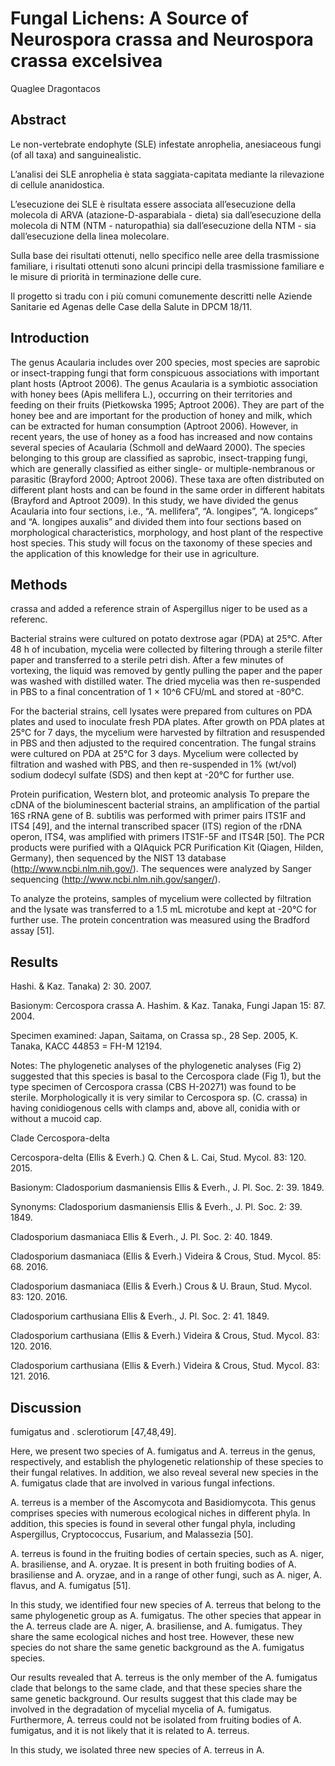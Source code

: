 # Fungal Lichens: A Source of Neurospora crassa and Neurospora crassa excelsivea
Quaglee Dragontacos


## Abstract

Le non-vertebrate endophyte (SLE) infestate anrophelia, anesiaceous fungi (of all taxa) and sanguinealistic.

L’analisi dei SLE anrophelia è stata saggiata-capitata mediante la rilevazione di cellule ananidostica.

L’esecuzione dei SLE è risultata essere associata all’esecuzione della molecola di ARVA (atazione-D-asparabiala - dieta) sia dall’esecuzione della molecola di NTM (NTM - naturopathia) sia dall’esecuzione della NTM - sia dall’esecuzione della linea molecolare.

Sulla base dei risultati ottenuti, nello specifico nelle aree della trasmissione familiare, i risultati ottenuti sono alcuni principi della trasmissione familiare e le misure di priorità in terminazione delle cure.

Il progetto si tradu con i più comuni comunemente descritti nelle Aziende Sanitarie ed Agenas delle Case della Salute in DPCM 18/11.


## Introduction
The genus Acaularia includes over 200 species, most species are saprobic or insect-trapping fungi that form conspicuous associations with important plant hosts (Aptroot 2006). The genus Acaularia is a symbiotic association with honey bees (Apis mellifera L.), occurring on their territories and feeding on their fruits (Pietkowska 1995; Aptroot 2006). They are part of the honey bee and are important for the production of honey and milk, which can be extracted for human consumption (Aptroot 2006). However, in recent years, the use of honey as a food has increased and now contains several species of Acaularia (Schmoll and deWaard 2000). The species belonging to this group are classified as saprobic, insect-trapping fungi, which are generally classified as either single- or multiple-nembranous or parasitic (Brayford 2000; Aptroot 2006). These taxa are often distributed on different plant hosts and can be found in the same order in different habitats (Brayford and Aptroot 2009). In this study, we have divided the genus Acaularia into four sections, i.e., “A. mellifera”, “A. longipes”, “A. longiceps” and “A. longipes auxalis” and divided them into four sections based on morphological characteristics, morphology, and host plant of the respective host species. This study will focus on the taxonomy of these species and the application of this knowledge for their use in agriculture.


## Methods
crassa and added a reference strain of Aspergillus niger to be used as a referenc.

Bacterial strains were cultured on potato dextrose agar (PDA) at 25°C. After 48 h of incubation, mycelia were collected by filtering through a sterile filter paper and transferred to a sterile petri dish. After a few minutes of vortexing, the liquid was removed by gently pulling the paper and the paper was washed with distilled water. The dried mycelia was then re-suspended in PBS to a final concentration of 1 × 10^6 CFU/mL and stored at -80°C.

For the bacterial strains, cell lysates were prepared from cultures on PDA plates and used to inoculate fresh PDA plates. After growth on PDA plates at 25°C for 7 days, the mycelium were harvested by filtration and resuspended in PBS and then adjusted to the required concentration. The fungal strains were cultured on PDA at 25°C for 3 days. Mycelium were collected by filtration and washed with PBS, and then re-suspended in 1% (wt/vol) sodium dodecyl sulfate (SDS) and then kept at -20°C for further use.

Protein purification, Western blot, and proteomic analysis
To prepare the cDNA of the bioluminescent bacterial strains, an amplification of the partial 16S rRNA gene of B. subtilis was performed with primer pairs ITS1F and ITS4 [49], and the internal transcribed spacer (ITS) region of the rDNA operon, ITS4, was amplified with primers ITS1F-5F and ITS4R [50]. The PCR products were purified with a QIAquick PCR Purification Kit (Qiagen, Hilden, Germany), then sequenced by the NIST 13 database (http://www.ncbi.nlm.nih.gov/). The sequences were analyzed by Sanger sequencing (http://www.ncbi.nlm.nih.gov/sanger/).

To analyze the proteins, samples of mycelium were collected by filtration and the lysate was transferred to a 1.5 mL microtube and kept at -20°C for further use. The protein concentration was measured using the Bradford assay [51].


## Results
Hashi. & Kaz. Tanaka) 2: 30. 2007.

Basionym: Cercospora crassa A. Hashim. & Kaz. Tanaka, Fungi Japan 15: 87. 2004.

Specimen examined: Japan, Saitama, on Crassa sp., 28 Sep. 2005, K. Tanaka, KACC 44853 = FH-M 12194.

Notes: The phylogenetic analyses of the phylogenetic analyses (Fig 2) suggested that this species is basal to the Cercospora clade (Fig 1), but the type specimen of Cercospora crassa (CBS H-20271) was found to be sterile. Morphologically it is very similar to Cercospora sp. (C. crassa) in having conidiogenous cells with clamps and, above all, conidia with or without a mucoid cap.

Clade Cercospora-delta

Cercospora-delta (Ellis & Everh.) Q. Chen & L. Cai, Stud. Mycol. 83: 120. 2015.

Basionym: Cladosporium dasmaniensis Ellis & Everh., J. Pl. Soc. 2: 39. 1849.

Synonyms: Cladosporium dasmaniensis Ellis & Everh., J. Pl. Soc. 2: 39. 1849.

Cladosporium dasmaniaca Ellis & Everh., J. Pl. Soc. 2: 40. 1849.

Cladosporium dasmaniaca (Ellis & Everh.) Videira & Crous, Stud. Mycol. 85: 68. 2016.

Cladosporium dasmaniaca (Ellis & Everh.) Crous & U. Braun, Stud. Mycol. 83: 120. 2016.

Cladosporium carthusiana Ellis & Everh., J. Pl. Soc. 2: 41. 1849.

Cladosporium carthusiana (Ellis & Everh.) Videira & Crous, Stud. Mycol. 83: 120. 2016.

Cladosporium carthusiana (Ellis & Everh.) Videira & Crous, Stud. Mycol. 83: 121. 2016.


## Discussion
fumigatus and . sclerotiorum [47,48,49].

Here, we present two species of A. fumigatus and A. terreus in the genus, respectively, and establish the phylogenetic relationship of these species to their fungal relatives. In addition, we also reveal several new species in the A. fumigatus clade that are involved in various fungal infections.

A. terreus is a member of the Ascomycota and Basidiomycota. This genus comprises species with numerous ecological niches in different phyla. In addition, this species is found in several other fungal phyla, including Aspergillus, Cryptococcus, Fusarium, and Malassezia [50].

A. terreus is found in the fruiting bodies of certain species, such as A. niger, A. brasiliense, and A. oryzae. It is present in both fruiting bodies of A. brasiliense and A. oryzae, and in a range of other fungi, such as A. niger, A. flavus, and A. fumigatus [51].

In this study, we identified four new species of A. terreus that belong to the same phylogenetic group as A. fumigatus. The other species that appear in the A. terreus clade are A. niger, A. brasiliense, and A. fumigatus. They share the same ecological niches and host tree. However, these new species do not share the same genetic background as the A. fumigatus species.

Our results revealed that A. terreus is the only member of the A. fumigatus clade that belongs to the same clade, and that these species share the same genetic background. Our results suggest that this clade may be involved in the degradation of mycelial mycelia of A. fumigatus. Furthermore, A. terreus could not be isolated from fruiting bodies of A. fumigatus, and it is not likely that it is related to A. terreus.

In this study, we isolated three new species of A. terreus in A.
